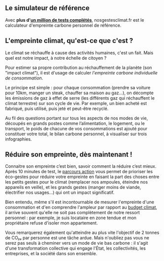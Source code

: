 ## Le simulateur de référence

Avec **plus d'[un million de tests complétés](/stats)**, nosgestesclimat.fr est le calculateur d'empreinte carbone personnel de référence.

## L'empreinte climat, qu'est-ce que c'est ?

Le climat se réchauffe à cause des activités humaines, c'est un fait. Mais quel est notre impact, à notre échelle de citoyen ?

Pour estimer sa propre contribution au réchauffement de la planète (son "impact climat"), il est d'usage de calculer _l'empreinte carbone individuelle de consommation_.

Le principe est simple : pour chaque consommation (prendre sa voiture pour 10km, manger un steak, chauffer sa maison au gaz...), on décompte les émissions de gaz à effet de serre (les différents gaz qui réchauffent le climat terrestre) sur son cycle de vie. Par exemple, un bien acheté est fabriqué, puis utilisé, puis jeté et peut-être recyclé.

Au fil des questions portant sur tous les aspects de nos modes de vie, découpés en grands postes comme l’alimentation, le logement, ou le transport, le poids de chacune de vos consommations est ajouté pour constituer votre total, le bilan carbone personnel, à visualiser sur trois infographies.

## Réduire son empreinte, dès maintenant !

Connaitre son empreinte c’est bien, savoir comment la réduire c’est mieux. Après 10 minutes de test, le [parcours action](https://nosgestesclimat.fr/actions/liste) vous permet de prioriser les éco-gestes pour réduire votre empreinte en faisant la part des choses entre les petits gestes pour le climat (remplacer nos ampoules, éteindre nos appareils en veille), et les grands gestes (manger moins de viande, électrifier nos usages...) qui ont un impact significatif.

Bien entendu, même s'il est incontournable de mesurer l'empreinte d'une consommation et d'en comprendre l'ampleur par rapport au [budget climat](https://nosgestesclimat.fr/blog/budget), il arrive souvent qu'elle ne soit pas complètement de notre ressort personnel : par exemple, je suis locataire en zone tendue et mon propriétaire refuse d'isoler mon appartement.

Vous remarquerez également qu'atteindre au plus vite l'objectif de 2 tonnes de CO₂ₑ par personne est une tâche ardue. Mais n'oubliez pas vous ne serez pas seuls à cheminer vers un mode de vie bas carbone : il s'agit d'une transformation collective qui engage l'État, les collectivités, les entreprises, et la société dans son ensemble.

